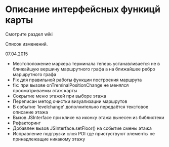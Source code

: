 # Описание интерфейсных функицй карты

Смотрите раздел wiki

Список изменений.

07.04.2015
* Местоположение маркера терминала теперь устанавливается не в ближайшую вершину маршрутного графа а на ближайшее ребро маршрутного графа
* Fix для правильной работы функции построения маршрута
* fix: при вызове onTreminalPositionChange не менялся просматриваемы этаж карты
* Сокрытие меню этажей при выборе этажа
* Переписан метод очистки визуализации маршрутов
* В событие 'levelchange' дополнительно передаётся текстовое описание этажа
* Вызов JSInterface при клике на иконку этажа вынесен из библиотеки
* Рефакторинг
* Добавлен вызов JSInterface.setFloor() на событие смены этажа
* Исправление подгрузки слоя POI где пристуствуют элементы не принадлежащие никакому этажу

